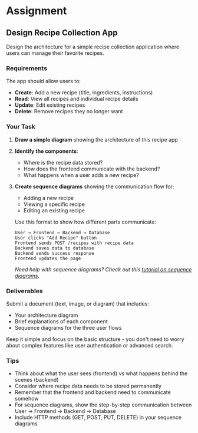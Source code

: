 # Assignment

## Design Recipe Collection App

Design the architecture for a simple recipe collection application where users can manage their favorite recipes.

### Requirements

The app should allow users to:

- **Create**: Add a new recipe (title, ingredients, instructions)
- **Read**: View all recipes and individual recipe details
- **Update**: Edit existing recipes
- **Delete**: Remove recipes they no longer want

### Your Task

1. **Draw a simple diagram** showing the architecture of this recipe app
2. **Identify the components**:

   - Where is the recipe data stored?
   - How does the frontend communicate with the backend?
   - What happens when a user adds a new recipe?

3. **Create sequence diagrams** showing the communication flow for:

   - Adding a new recipe
   - Viewing a specific recipe
   - Editing an existing recipe

   Use this format to show how different parts communicate:

   ```
   User → Frontend → Backend → Database
   User clicks "Add Recipe" button
   Frontend sends POST /recipes with recipe data
   Backend saves data to database
   Backend sends success response
   Frontend updates the page
   ```

   _Need help with sequence diagrams? Check out this [tutorial on sequence diagrams](https://creately.com/guides/sequence-diagram-tutorial/)._

### Deliverables

Submit a document (text, image, or diagram) that includes:

- Your architecture diagram
- Brief explanations of each component
- Sequence diagrams for the three user flows

Keep it simple and focus on the basic structure - you don't need to worry about complex features like user authentication or advanced search.

### Tips

- Think about what the user sees (frontend) vs what happens behind the scenes (backend)
- Consider where recipe data needs to be stored permanently
- Remember that the frontend and backend need to communicate somehow
- For sequence diagrams, show the step-by-step communication between User → Frontend → Backend → Database
- Include HTTP methods (GET, POST, PUT, DELETE) in your sequence diagrams

